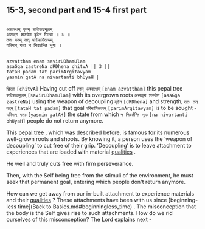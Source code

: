 ## 15-3, second part and 15-4 first part


```shloka-sa

अश्वत्थम् एनम् सविरूढमूलम्
असङ्ग शस्त्रेण दृढेन छित्वा ॥ ३ ॥
ततः पदम् तत् परिमार्गितव्यम्
यस्मिन् गता न निवर्तन्ति भूयः ।

```
```shloka-sa-hk

azvattham enam savirUDhamUlam
asaGga zastreNa dRDhena chitvA || 3 ||
tataH padam tat parimArgitavyam
yasmin gatA na nivartanti bhUyaH |

```
`छित्वा` `[chitvA]` Having cut off `एनम् अश्वत्थम्` `[enam azvattham]` this pepal tree `सविरूढमूलम्` `[savirUDhamUlam]` with its overgrown roots `असङ्ग शस्त्रेण` `[asaGga zastreNa]` using the weapon of decoupling `दृढेन` `[dRDhena]` and strength, `ततः तत् पदम्` `[tataH tat padam]` that goal `परिमार्गितव्यम्` `[parimArgitavyam]` is to be sought - `यस्मिन् गताः` `[yasmin gatAH]` the state from which `न निवर्तन्ति भूयः` `[na nivartanti bhUyaH]` people do not return anymore.

This 
[pepal tree](15-2.md#pepal_tree)
, which was described before, is famous for its numerous well-grown roots and shoots. By knowing it, a person uses the ‘weapon of decoupling’ to cut free of their grip. ‘Decoupling’ is to leave attachment to experiences that are loaded with material 
[qualities](2-45_to_2-46.md#satva_rajas_tamas)
. 

He well and truly cuts free with firm perseverance.

Then, with the Self being free from the stimuli of the environment, he must seek that permanent goal, entering which people don't return anymore.

How can we get away from our in-built attachment to experience materials and their 
[qualities](2-45_to_2-46.md#satva_rajas_tamas)
? These attachments have been with us since 
[beginning-less time](Back to Basics.md#beginningless_time)
. The misconception that the body is the Self gives rise to such attachments. How do we rid ourselves of this misconception? The Lord explains next -


